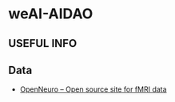# weAI-AIDAO
## USEFUL INFO 
## Data

- [OpenNeuro – Open source site for fMRI data](https://openneuro.org)
